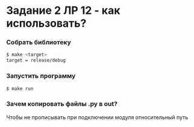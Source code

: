 # Задание 2 ЛР 12 - как использовать?

### Собрать библиотеку
```sh
$ make <target>
target = release/debug
```

### Запустить программу
```sh
$ make run
```

### Зачем копировать файлы .py в out?
Чтобы не прописывать при подключении модуля относительный путь